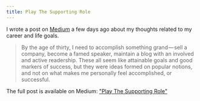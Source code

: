 ```yaml
---
title: Play The Supporting Role
---
```


I wrote a post on [Medium](https://medium.com/architecting-a-life/aebd9a8772f0) a few days ago about my thoughts related to my career
and life goals.

>  By the age of thirty, I need to accomplish something grand — sell a company,
>  become a famed speaker, maintain a blog with an involved and active readership.
>  These all seem like attainable goals and good markers of success, but they were
>  ideas formed on popular notions, and not on what makes me personally feel
>  accomplished, or successful.

The full post is available on Medium:
["Play The Supporting Role"](https://medium.com/architecting-a-life/aebd9a8772f0)
